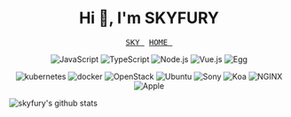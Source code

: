 <h1 align="center">Hi 👋, I'm SKYFURY</h1>
<p align="center">
  <samp>
    <a href="https://www.skyfury.com.cn">SKY&nbsp</a>
    <a href="https://www.skyfury.com.cn">HOME&nbsp</a>
  </samp>
</p>

<p align="center">
  <img alt="JavaScript" src="https://img.shields.io/badge/-JavaScript-F7DF1E?logo=JavaScript&style=flat&logoColor=fff"/>
  <img alt="TypeScript" src="https://img.shields.io/badge/-TypeScript-3178C6?logo=TypeScript&style=flat&logoColor=fff"/>
  <img alt="Node.js" src="https://img.shields.io/badge/-Node.js-339933?logo=Node.js&style=flat&logoColor=fff"/>
  <img alt="Vue.js" src="https://img.shields.io/badge/-Vue.js-4FC08D?logo=Vue.js&style=flat&logoColor=fff"/>
  <img alt="Egg" src="https://img.shields.io/badge/-Egg.js-000000?logo=Egg&style=flat"/>
</p>

<p align="center">
  <img alt="kubernetes" src="https://img.shields.io/badge/-Kubernetes-326CE5?logo=Kubernetes&style=flat&logoColor=fff"/>
  <img alt="docker" src="https://img.shields.io/badge/-Docker-2496ED?logo=Docker&style=flat&logoColor=fff"/>
  <img alt="OpenStack" src="https://img.shields.io/badge/-OpenStack-ED1944?logo=OpenStack&style=flat&logoColor=fff"/>
  <img alt="Ubuntu" src="https://img.shields.io/badge/-Ubuntu-E95420?logo=Ubuntu&style=flat&logoColor=fff"/>
  <img alt="Sony" src="https://img.shields.io/badge/-Sony-ffffff?logo=Sony&style=flat&logoColor=000"/>
  <img alt="Koa" src="https://img.shields.io/badge/-Koa-33333D?logo=Koa&style=flat&logoColor=fff"/>
  <img alt="NGINX" src="https://img.shields.io/badge/-NGINX-009639?logo=NGINX&style=flat&logoColor=fff"/>
  <img alt="Apple" src="https://img.shields.io/badge/-Apple-000000?logo=Apple&style=flat&logoColor=fff"/>
</p>



![skyfury's github stats](https://github-readme-stats.vercel.app/api?username=littleboyfury&show_icons=true&theme=cobalt)


